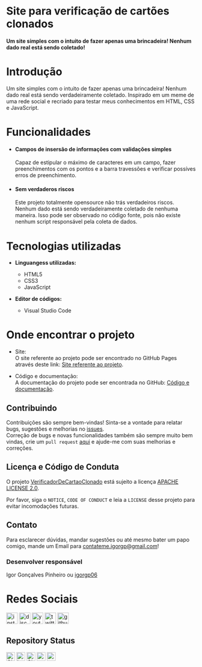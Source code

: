 # Site para verificação de cartões clonados   

#### Um site simples com o intuito de fazer apenas uma brincadeira! Nenhum dado real está sendo coletado!    

# Introdução  

Um site simples com o intuito de fazer apenas uma brincadeira! Nenhum dado real está sendo verdadeiramente coletado. Inspirado em um meme de uma rede social e recriado para testar meus conhecimentos em HTML, CSS e JavaScript.    

# Funcionalidades    

- #### Campos de insersão de informações com validações simples    
    Capaz de estipular o máximo de caracteres em um campo, fazer preenchimentos com os pontos e a barra travessões e verificar possíves erros de preenchimento.   

- #### Sem verdaderos riscos   
    Este projeto totalmente opensource não trás verdadeiros riscos. Nenhum dado está sendo verdadeiramente coletado de nenhuma maneira. Isso pode ser observado no código fonte, pois não existe nenhum script responsável pela coleta de dados.    

# Tecnologias utilizadas    

- **Linguangess utilizadas:**   
  - HTML5   
  - CSS3   
  - JavaScript   

- **Editor de códigos:**   
  - Visual Studio Code   

# Onde encontrar o projeto   

- Site:   
    O site referente ao projeto pode ser encontrado no GitHub Pages através deste link: [Site referente ao projeto](https://igorgp06.github.io/VerificadorDeCartaoClonado/).  

- Código e documentação:   
    A documentação do projeto pode ser encontrada no GitHub: [Código e documentação](https://github.com/igorgp06/VerificadorDeCartaoClonado).   

## Contribuindo
Contribuições são sempre bem-vindas! Sinta-se a vontade para relatar bugs, sugestões e melhorias no [issues](https://github.com/igorgp06/VerificadorDeCartaoClonado/issues).  
Correção de bugs e novas funcionalidades também são sempre muito bem vindas, crie um `pull request` [aqui](https://github.com/igorgp06/VerificadorDeCartaoClonado/pulls) e ajude-me com suas melhorias e correções.
## Licença e Código de Conduta
O projeto [VerificadorDeCartaoClonado](https://github.com/igorgp06/cartaoclonado) está sujeito a licença [APACHE LICENSE 2.0](https://www.apache.org/licenses/LICENSE-2.0).  

Por favor, siga o `NOTICE`, `CODE OF CONDUCT` e leia a `LICENSE` desse projeto para evitar incomodações futuras.  

## Contato  
Para esclarecer dúvidas, mandar sugestões ou até mesmo bater um papo comigo, mande um Email para contateme.igorgp@gmail.com!

### Desenvolver responsável

Igor Gonçalves Pinheiro ou [igorgp06](https://github.com/igorgp06)

# Redes Sociais

<div align="left">
  <a href="https://www.instagram.com/igorgp.06/" target="_blank"> <img src="https://img.shields.io/static/v1?message=Instagram&logo=instagram&label=&color=E4405F&logoColor=white&labelColor=&style=for-the-badge" height="30" alt="instagram logo"/></a>
  <a href="https://discord.com/channels/@me" target="_blank"> <img src="https://img.shields.io/static/v1?message=Discord&logo=discord&label=&color=7289DA&logoColor=white&labelColor=&style=for-the-badge" height="30" alt="discord logo"></a>
  <a href="https://www.youtube.com/channel/UCka20SjP7fwABfHGbt_xwjg" target="_blank"> <img src="https://img.shields.io/static/v1?message=Youtube&logo=youtube&label=&color=FF0000&logoColor=white&labelColor=&style=for-the-badge" height="30" alt="youtube logo"/></a>
  <a href="https://twitter.com/igorgp06" target="_blank"> <img src="https://img.shields.io/static/v1?message=Twitter&logo=twitter&label=&color=1DA1F2&logoColor=white&labelColor=&style=for-the-badge" height="30" alt="twitter logo"/></a>
  <a href="https://github.com/igorgp06" target="_blank"> <img src="https://img.shields.io/badge/GitHub-100000?style=for-the-badge&logo=github&logoColor=white" height="30" alt="github logo"/></a>
</div>

## Repository Status   

<div align="left">
  <img alt="GitHub top language" src="https://img.shields.io/github/languages/top/igorgp06/VerificadorDeCartaoClonado?style=for-the-badge&color=%23FFED00" height="23">

   <img src="https://img.shields.io/github/last-commit/igorgp06/VerificadorDeCartaoClonado?display_timestamp=author&style=for-the-badge&color=%23FF00D7" height="23" alt="last-commit">

   <img alt="GitHub forks" src="https://img.shields.io/github/forks/igorgp06/VerificadorDeCartaoClonado?style=for-the-badge&color=%230DFFA2" height="23"/>

   <img src="https://img.shields.io/github/watchers/igorgp06/VerificadorDeCartaoClonado?style=for-the-badge&color=%230C2EE8" height="23" alt="watchers"/>

   <img src="https://img.shields.io/github/license/igorgp06/VerificadorDeCartaoClonado?style=for-the-badge" height="23" alt=" apache license"/>
</div>
